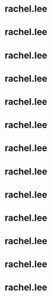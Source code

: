 # rachel.lee
# rachel.lee
# rachel.lee
# rachel.lee
# rachel.lee
# rachel.lee
# rachel.lee
# rachel.lee
# rachel.lee
# rachel.lee
# rachel.lee
# rachel.lee
# rachel.lee
